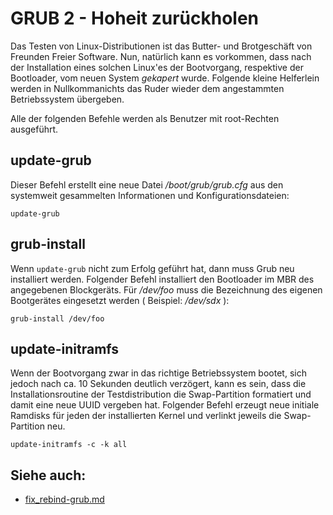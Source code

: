 # GRUB 2 - Hoheit zurückholen

Das Testen von Linux-Distributionen ist das Butter- und Brotgeschäft von Freunden Freier Software.
Nun, natürlich kann es vorkommen, dass nach der Installation eines solchen Linux'es der Bootvorgang,
respektive der Bootloader,
vom neuen System *gekapert* wurde.
Folgende kleine Helferlein werden in Nullkommanichts das Ruder wieder dem angestammten Betriebssystem übergeben.

Alle der folgenden Befehle werden als Benutzer mit root-Rechten ausgeführt.

## update-grub

Dieser Befehl erstellt eine neue Datei */boot/grub/grub.cfg* aus den systemweit gesammelten Informationen und Konfigurationsdateien:

```
update-grub
```

## grub-install

Wenn `update-grub` nicht zum Erfolg geführt hat, dann muss Grub neu installiert werden.
Folgender Befehl installiert den Bootloader im MBR des angegebenen Blockgeräts.
Für */dev/foo* muss die Bezeichnung des eigenen Bootgerätes eingesetzt werden ( Beispiel: */dev/sdx* ):

```
grub-install /dev/foo
```

## update-initramfs

Wenn der Bootvorgang zwar in das richtige Betriebssystem bootet, sich jedoch nach ca. 10 Sekunden deutlich verzögert,
kann es sein, dass die Installationsroutine der Testdistribution die Swap-Partition formatiert und damit eine neue UUID vergeben hat.
Folgender Befehl erzeugt neue initiale Ramdisks für jeden der installierten Kernel und verlinkt jeweils die Swap-Partition neu.

```
update-initramfs -c -k all
```

## Siehe auch:

* [fix_rebind-grub.md](fix_rebind-grub.md)
